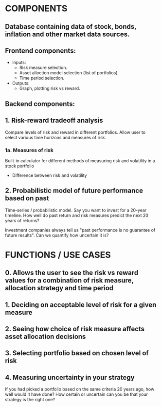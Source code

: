 # COMPONENTS

## Database containing data of stock, bonds, inflation and other market data sources.
## Frontend components:
   - Inputs:
     - Risk measure selection.
     - Asset alloction model selection (list of portfolios)
     - Time period selection.
   - Outputs:
     - Graph, plotting risk vs reward.
## Backend components:


## 1. Risk-reward tradeoff analysis

Compare levels of risk and reward in different portfolios. Allow user to select various time horizons and measures of risk.

### 1a. Measures of risk

Built-in calculator for different methods of measuring risk and volatility in a stock portfolio
- Difference between risk and volatility

## 2. Probabilistic model of future performance based on past

Time-series / probabilistic model. Say you want to invest for a 20-year timeline. How well do past return and risk measures predict the next 20 years of returns?

Investment companies always tell us "past performance is no guarantee of future results". Can we quantify how uncertain it is?

# FUNCTIONS / USE CASES

## 0. Allows the user to see the risk vs reward values for a combination of risk measure, allocation strategy and time period

## 1. Deciding on acceptable level of risk for a given measure

## 2. Seeing how choice of risk measure affects asset allocation decisions

## 3. Selecting portfolio based on chosen level of risk

## 4. Measuring uncertainty in your strategy

If you had picked a portfolio based on the same criteria 20 years ago, how well would it have done? How certain or uncertain can you be that your strategy is the right one?